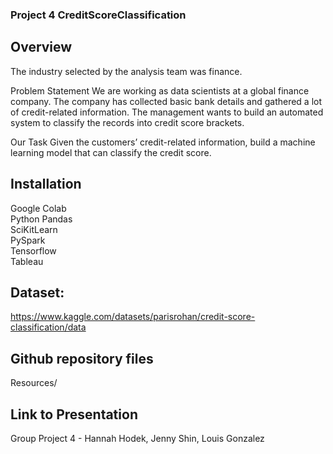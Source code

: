 
### Project 4 CreditScoreClassification

## Overview
The industry selected by the analysis team was finance.

Problem Statement
We are working as data scientists at a global finance company. The company has collected basic bank details and gathered a lot of credit-related information. The management wants to build an automated system to classify the records into credit score brackets.

Our Task
Given the customers’ credit-related information, build a machine learning model that can classify the credit score.

## Installation
Google Colab   
Python Pandas    
SciKitLearn    
PySpark    
Tensorflow       
Tableau

## Dataset:    
https://www.kaggle.com/datasets/parisrohan/credit-score-classification/data

## Github repository files
Resources/


## Link to Presentation    
<pdf link>

Group Project 4 - Hannah Hodek, Jenny Shin, Louis Gonzalez

